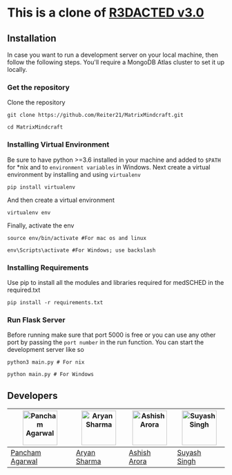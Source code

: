 # This is a clone of [R3DACTED v3.0](https://github.com/BVNCodeTech/R3DACTED/)

## Installation

In case you want to run a development server on your local machine, then follow the following steps. You'll require a MongoDB Atlas cluster to set it up locally.

### Get the repository

Clone the repository

```
git clone https://github.com/Reiter21/MatrixMindcraft.git

cd MatrixMindcraft
```

### Installing Virtual Environment

Be sure to have python >=3.6 installed in your machine and added to `$PATH` for *nix and to `environment variables` in Windows. Next create a virtual environment by installing and using `virtualenv`

```
pip install virtualenv
```

And then create a virtual environment

```
virtualenv env
```

Finally, activate the env

```
source env/bin/activate #For mac os and linux

env\Scripts\activate #For Windows; use backslash
```

### Installing Requirements

Use pip to install all the modules and libraries required for medSCHED in the required.txt

```
pip install -r requirements.txt
```

### Run Flask Server

Before running make sure that port 5000 is free or you can use any other port by passing the `port number` in the run function. You can start the development server like so

```
python3 main.py # For nix

python main.py # For Windows
```

## Developers
|<img src="https://github.com/pancham1603.png" alt="Pancham Agarwal" height="80" width="80">|<img src="https://github.com/im-NL.png" alt="Aryan Sharma" height="80" width="80">|<img src="https://github.com/ashish4arora.png" alt="Ashish Arora" height="80" width="80">|<img src="https://github.com/suyash-singh14.png" alt="Suyash Singh" height="80" width="80">|
|---|---|---|---|
|[Pancham Agarwal](https://github.com/pancham1603)|[Aryan Sharma](https://github.com/im-NL/)|[Ashish Arora](https://github.com/ashish4arora)|[Suyash Singh](https://github.com/suyash-singh14)
